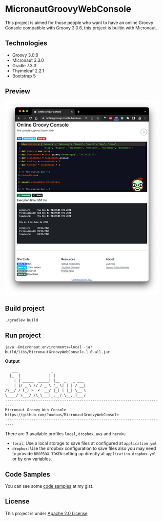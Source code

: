 # MicronautGroovyWebConsole

This project is aimed for those people who want to have an online Groovy Console
compatible with Groovy 3.0.6, this project is builtin with Micronaut.

## Technologies

- Groovy 3.0.9
- Micronaut 3.3.0  
- Gradle 7.3.3
- Thymeleaf 2.2.1
- Bootstrap 5

## Preview

![online-groovy-console](img/console.png)

## Build project

```shell
./gradlew build
```

## Run project

```shell
java -Dmicronaut.environments=local -jar build/libs/MicronautGroovyWebConsole-1.0-all.jar
```

**Output**
```shell
   ___               _
  |_  |             | |
    | | _____  _____| |__  _   _ ___
    | |/ _ \ \/ / _ \ '_ \| | | / __|
/\__/ / (_) >  <  __/ |_) | |_| \__ \
\____/ \___/_/\_\___|_.__/ \__,_|___/
--------------------------------------------------------------------------
Micronaut Groovy Web Console
https://github.com/Joxebus/MicronautGroovyWebConsole
--------------------------------------------------------------------------
```

There are 3 available profiles `local`, `dropbox`, `aws` and `heroku`

- `local`: Use a local storage to save files at configured at `application.yml`
- `dropbox`: Use the dropbox configuration to save files also you may need to provide `DROPBOX_TOKEN` 
setting up directly at `application-dropbox.yml` or by env variables.

## Code Samples

You can see some [code samples](https://gist.github.com/Joxebus "Joxebus's Gists") at my gist.

## License

This project is under [Apache 2.0 License](LICENSE "See license here")